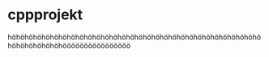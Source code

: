 # cppprojekt

höhöhöhöhöhöhöhöhöhöhöhöhöhöhöhöhöhöhöhöhöhöhöhöhöhöhöhöhöhöhöhöhöhöhöhöhöööööööööööööööö